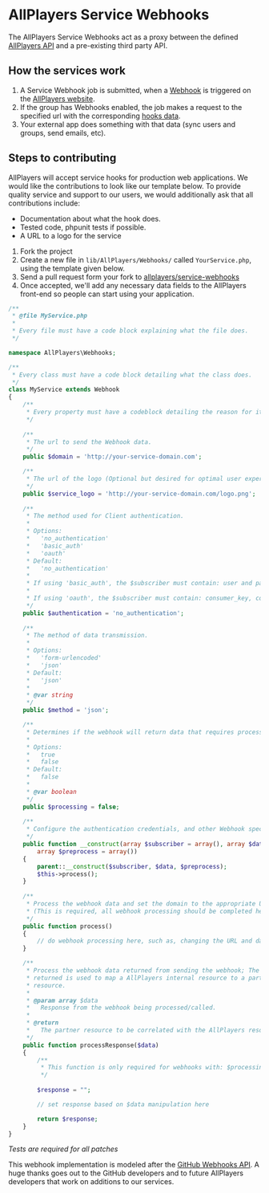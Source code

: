 # AllPlayers Service Webhooks
The AllPlayers Service Webhooks act as a proxy between the defined [AllPlayers API](http://develop.allplayers.com/) and a pre-existing third party API.

## How the services work
1. A Service Webhook job is submitted, when a [Webhook](http://develop.allplayers.com/webhooks.html) is triggered on the [AllPlayers website](https://www.allplayers.com/).
2. If the group has Webhooks enabled, the job makes a request to the specified url with the corresponding [hooks data](#).
3. Your external app does something with that data (sync users and groups, send emails, etc).

## Steps to contributing
AllPlayers will accept service hooks for production web applications. We would like the contributions to look like our template below. To provide quality service and support to our users, we would additionally ask that all contributions include:
   - Documentation about what the hook does.
   - Tested code, phpunit tests if possible.
   - A URL to a logo for the service

1. Fork the project
2. Create a new file in `lib/AllPlayers/Webhooks/` called `YourService.php`, using the template given below.
3. Send a pull request form your fork to [allplayers/service-webhooks](https://github.com/AllPlayers/service-webhooks)
4. Once accepted, we'll add any necessary data fields to the AllPlayers front-end so people can start using your application.

```php
/**
 * @file MyService.php
 *
 * Every file must have a code block explaining what the file does.
 */

namespace AllPlayers\Webhooks;

/**
 * Every class must have a code block detailing what the class does.
 */
class MyService extends Webhook
{
    /**
     * Every property must have a codeblock detailing the reason for it.
     */ 
 
    /**
     * The url to send the Webhook data.
     */
    public $domain = 'http://your-service-domain.com';

    /**
     * The url of the logo (Optional but desired for optimal user experience).
     */
    public $service_logo = 'http://your-service-domain.com/logo.png';
	
    /**
     * The method used for Client authentication.
     *
     * Options:
     *   'no_authentication'
     *   'basic_auth'
     *   'oauth'
     * Default:
     *   'no_authentication'
     *
     * If using 'basic_auth', the $subscriber must contain: user and pass.
     *
     * If using 'oauth', the $subscriber must contain: consumer_key, consumer_secret, token, and secret.
     */
    public $authentication = 'no_authentication';
	
    /**
     * The method of data transmission.
     *
     * Options:
     *   'form-urlencoded'
     *   'json'
     * Default:
     *   'json'
     *
     * @var string
     */
    public $method = 'json';

    /**
     * Determines if the webhook will return data that requires processing.
     *
     * Options:
     *   true
     *   false
     * Default:
     *   false
     *
     * @var boolean
     */
    public $processing = false;
	
    /**
     * Configure the authentication credentials, and other Webhook specifics here.
     */
    public function __construct(array $subscriber = array(), array $data = array(),
        array $preprocess = array())
    {
        parent::__construct($subscriber, $data, $preprocess);
        $this->process();
    }
	
    /**
     * Process the webhook data and set the domain to the appropriate URL.
     * (This is required, all webhook processing should be completed here)
     */
    public function process()
    {
        // do webhook processing here, such as, changing the URL and data being sent.
    }

    /**
     * Process the webhook data returned from sending the webhook; The value
     * returned is used to map a AllPlayers internal resource to a partners
     * resource.
     * 
     * @param array $data
     *   Response from the webhook being processed/called.
     * 
     * @return
     *   The partner resource to be correlated with the AllPlayers resource.
     */
    public function processResponse($data)
    {
        /**
         * This function is only required for webhooks with: $processing = true;
         */
            
        $response = "";

        // set response based on $data manipulation here

        return $response;
    }
}
```

*Tests are required for all patches*

This webhook implementation is modeled after the [GitHub Webhooks API](http://developer.github.com/webhooks/). A huge thanks goes out to the GitHub developers and to future AllPlayers developers that work on additions to our services.
